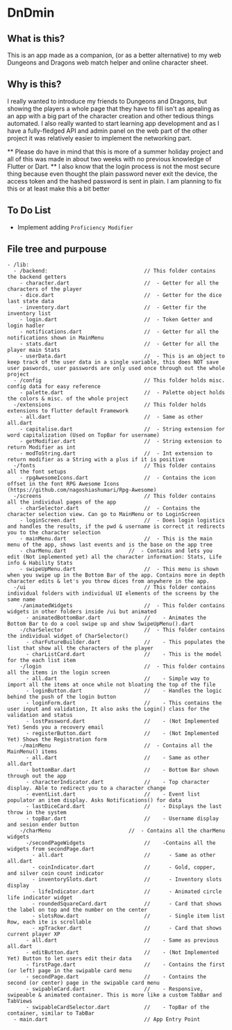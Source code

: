 # DnDmin

## What is this?
This is an app made as a companion, (or as a better alternative) to my web Dungeons and Dragons
web match helper and online character sheet.

## Why is this?
I really wanted to introduce my friends to Dungeons and Dragons, but showing the players a whole page
that they have to fill isn't as apealing as an app with a big part of the character creation and
other tedious things automated.
I also really wanted to start learning app development and as I have a fully-fledged API and
admin panel on the web part of the other project it was relatively easier to implement the networking part.  

** Please do have in mind that this is more of a summer holiday project and all of this was made in about two
weeks with no previous knowledge of Flutter or Dart. **
I also know that the login process is not the most secure thing because even thought the plain password
never exit the device, the access token and the hashed password is sent in plain. 
I am planning to fix this or at least make this a bit better

## To Do List
- Implement adding ```Proficiency Modifier```

## File tree and purpouse
```
- /lib:
  - /backend:                               // This folder contains the backend getters
    - character.dart                        //  - Getter for all the characters of the player
    - dice.dart                             //  - Getter for the dice last state data
    - inventory.dart                        //  - Getter fir the inventory list
    - login.dart                            //  - Token Getter and login hadler
    - notifications.dart                    //  - Getter for all the notifications shown in MainMenu
    - stats.dart                            //  - Getter for all the player main Stats
    - userData.dart                         //  - This is an object to keep track of the user data in a single variable, this does NOT save user paswords, user passwords are only used once through out the whole project
  - /config                                 // This folder holds misc. config data for easy reference
    - palette.dart                          //  - Palette object holds the colors & misc. of the whole project
  -/extensions                              // This folder holds extensions to flutter default Framework
    - all.dart                              //  - Same as other all.dart
    - capitalise.dart                       //  - String extension for word capitalization (Used on TopBar for username)
    - getModifier.dart                      //  - String extension to return Modifier as int
    - modToString.dart                      //  - Int extension to return modifier as a String with a plus if it is positive
  -/fonts                                   // This folder contains all the font setups
    - rpgAwesomeIcons.dart                  //  - Contains the icon offset in the font RPG Awesome Icons (https://github.com/nagoshiashumari/Rpg-Awesome)
  -/screens                                 // This folder contains all the individual pages of the app
    - charSelector.dart                     //  - Contains the character selection view. Can go to MainMenu or to LoginScreen
    - loginScreen.dart                      //  - Does login logistics and handles the results, if the pwd & username is correct it redirects you to the character selection
    - mainMenu.dart                         //  - This is the main menu of the app, shows last events and is the base on the app tree
    - charMenu.dart                    //  - Contains and lets you edit (Not implemented yet) all the character information: Stats, Life info & Hability Stats
    - swipeUpMenu.dart                      //  - This menu is shown when you swipe up in the Bottom Bar of the app. Contains more in depth character edits & let's you throw dices from anywhere in the app.
  -/ui                                      // This folder contains individual folders with individual UI elements of the screens by the same name
    -/animatedWidgets                       //  - This folder contains widgets in other folders inside /ui but animated
      - animatedBottomBar.dart              //    - Animates the Bottom Bar to do a cool swipe up and show SwipeUpMenu().dart
    -/charSelector                          //  - This folder contains the individual widget of CharSelector()
      - charFutureBuilder.dart              //    - This populates the list that show all the characters of the player
      - charListCard.dart                   //    - This is the model for the each list item
    -/login                                 //  - This folder contains all the items in the login screen
      - all.dart                            //    - Simple way to import all the items at once while not bloating the top of the file
      - loginButton.dart                    //    - Handles the logic behind the push of the login button
      - loginForm.dart                      //    - This contains the user input and validation, It also asks the Login() class for the validation and status
      - lostPassword.dart                   //    - (Not Implemented Yet) Sends you a recovery email
      - registerButton.dart                 //    - (Not Implemented Yet) Shows the Registration form
    -/mainMenu                              //  - Contains all the MainMenu() items
      - all.dart                            //    - Same as other all.dart
      - bottomBar.dart                      //    - Bottom Bar shown through out the app
      - characterIndicator.dart             //    - Top character display. Able to redirect you to a character change
      - eventList.dart                      //    - Event list populator an item display. Asks Notifications() for data
      - lastDiceCard.dart                   //    - Displays the last throw in the system
      - topBar.dart                         //    - Username display and sesion ender button
    -/charMenu                         //  - Contains all the charMenu widgets
      -/secondPageWidgets                   //    -Contains all the widgets from secondPage.dart
        - all.dart                          //      - Same as other all.dart
        - coinIndicator.dart                //      - Gold, copper, and silver coin count indicator
        - inventorySlots.dart               //      - Inventory slots display
        - lifeIndicator.dart                //      - Animated circle life indicator widget
        - roundedSquareCard.dart            //      - Card that shows the label on top and the number on the center
        - slotsRow.dart                     //      - Single item list Row, each ite is scrollable
        - xpTracker.dart                    //      - Card that shows current player XP
      - all.dart                            //    - Same as previous all.dart
      - editButton.dart                     //    - (Not Implemented Yet) Button to let users edit their data
      - firstPage.dart                      //    - Contains the first (or left) page in the swipable card menu
      - secondPage.dart                     //    - Contains the second (or center) page in the swipable card menu
      - swipableCard.dart                   //    - Responsive, swipeable & animated container. This is more like a custom TabBar and TabViews
      - swipableCardSelector.dart           //    - TopBar of the container, similar to TabBar
  - main.dart                               // App Entry Point    
```
